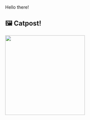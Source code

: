 Hello there!



## 🖼️ Catpost!

<sub>
    <img src="https://cdn2.thecatapi.com/images/e2n.jpg" height="256">
</sub>

